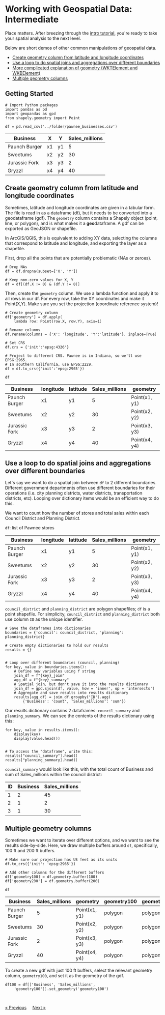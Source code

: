 # Working with Geospatial Data: Intermediate

Place matters. After breezing through the [intro tutorial](./spatial-analysis-intro.md), you're ready to take your spatial analysis to the next level. 

Below are short demos of other common manipulations of geospatial data. 
* [Create geometry column from latitude and longitude coordinates](#create-geometry-column-from-latitude-and-longitude-coordinates)
* [Use a loop to do spatial joins and aggregations over different boundaries](#use-a-loop-to-do-spatial-joins-and-aggregations-over-different-boundaries)
* [More complicated explanation of geometry (WKTElement and WKBElement)](#more-complicated-geometry)
* [Multiple geometry columns](#multiple-geometry-columns)


## Getting Started 
```
# Import Python packages
import pandas as pd
import geopandas as gpd
from shapely.geometry import Point

df = pd.read_csv('../folder/pawnee_businesses.csv')
```

| Business | X | Y | Sales_millions
| ---| ---- | --- | ---| 
| Paunch Burger | x1 | y1 | 5
| Sweetums | x2 | y2 | 30
| Jurassic Fork | x3 | y3 | 2
| Gryzzl | x4 | y4 | 40


## Create geometry column from latitude and longitude coordinates 
Sometimes, latitude and longitude coordinates are given in a tabular form. The file is read in as a dataframe (df), but it needs to be converted into a geodataframe (gdf). The `geometry` column contains a Shapely object (point, line, or polygon), and is what makes it a <b>geo</b>dataframe. A gdf can be exported as GeoJSON or shapefile.

In ArcGIS/QGIS, this is equivalent to adding XY data, selecting the columns that correspond to latitude and longitude, and exporting the layer as a shapefile.

First, drop all the points that are potentially problematic (NAs or zeroes).

```
# Drop NAs
df = df.dropna(subset=['X', 'Y'])

# Keep non-zero values for X, Y
df = df[(df.X != 0) & (df.Y != 0)]
```

Then, create the `geometry` column.  We use a lambda function and apply it to all rows in our df. For every row, take the XY coordinates and make it Point(X,Y). Make sure you set the projection (coordinate reference system)!

```
# Create geometry column
df['geometry'] = df.apply(
    lambda row: Point(row.X, row.Y), axis=1)

# Rename columns
df.rename(columns = {'X': 'longitude', 'Y':'latitude'}, inplace=True)

# Set CRS
df.crs = {'init':'epsg:4326'}

# Project to different CRS. Pawnee is in Indiana, so we'll use EPSG:2965. 
# In southern California, use EPSG:2229.
df = df.to_crs({'init':'epsg:2965'})

df
```

| Business | longitude | latitude | Sales_millions | geometry
| ---| ---- | --- | ---| ---| 
| Paunch Burger | x1 | y1 | 5 | Point(x1, y1)
| Sweetums | x2 | y2 | 30 | Point(x2, y2)
| Jurassic Fork | x3 | y3 | 2 | Point(x3, y3) 
| Gryzzl | x4 | y4 | 40 | Point(x4, y4)



## Use a loop to do spatial joins and aggregations over different boundaries
Let's say we want to do a spatial join between `df` to 2 different boundaries. Different government departments often use different boundaries for their operations (i.e. city planning districts, water districts, transportation districts, etc). Looping over dictionary items would be an efficient way to do this.

We want to count how the number of stores and total sales within each Council District and Planning District. 

`df`: list of Pawnee stores 

| Business | longitude | latitude | Sales_millions | geometry
| ---| ---- | --- | ---| ---| 
| Paunch Burger | x1 | y1 | 5 | Point(x1, y1)
| Sweetums | x2 | y2 | 30 | Point(x2, y2)
| Jurassic Fork | x3 | y3 | 2 | Point(x3, y3) 
| Gryzzl | x4 | y4 | 40 | Point(x4, y4)

`council_district` and `planning_district` are polygon shapefiles; `df` is a point shapefile. For simplicity, `council_district` and `planning_district` both use column `ID` as the unique identifier.


```
# Save the dataframes into dictionaries
boundaries = {'council': council_district, 'planning': planning_district}

# Create empty dictionaries to hold our results
results = {}


# Loop over different boundaries (council, planning)
for key, value in boundaries.items():
    # Define new variables using f string
    join_df = f"{key}_join"
    agg_df = f"{key}_summary"
    # Spatial join, but don't save it into the results dictionary
    join_df = gpd.sjoin(df, value, how = 'inner', op = 'intersects')
    # Aggregate and save results into results dictionary
    results[agg_df] = join_df.groupby('ID').agg(
        {'Business': 'count', 'Sales_millions': 'sum'})
```

Our results dictionary contains 2 dataframes: `council_summary` and `planning_summary`. We can see the contents of the results dictionary using this:
```
for key, value in results.items():
    display(key)
    display(value.head())


# To access the "dataframe", write this:
results["council_summary"].head()
results["planning_summary].head()
```

`council_summary` would look like this, with the total count of Business and sum of Sales_millions within the council district:

| ID | Business | Sales_millions  
| ---| ---- | --- |
| 1 | 2 | 45 
| 2 | 1 | 2  
| 3 | 1 | 30 


## Multiple geometry columns
Sometimes we want to iterate over different options, and we want to see the results side-by-side. Here, we draw multiple buffers around `df`, specifically, 100 ft and 200 ft buffers.

```
# Make sure our projection has US feet as its units
df.to_crs({'init': 'epsg:2965'})

# Add other columns for the different buffers
df['geometry100] = df.geometry.buffer(100)
df['geometry200'] = df.geometry.buffer(200)

df
```

| Business | Sales_millions | geometry | geometry100 | geometry200
| ---| ---- | --- | ---| ---| 
| Paunch Burger | 5 | Point(x1, y1) | polygon | polygon
| Sweetums | 30 | Point(x2, y2) | polygon | polygon
| Jurassic Fork  | 2 | Point(x3, y3) | polygon | polygon
| Gryzzl | 40 | Point(x4, y4) | polygon | polygon


To create a new gdf with just 100 ft buffers, select the relevant geometry column, `geometry100`, and set it as the geometry of the gdf.

```
df100 = df[['Business', 'Sales_millions', 
    'geometry100']].set_geometry('geometry100')
```

<br>

[« Previous](./spatial-analysis-intro.md) &nbsp; &nbsp; [Next »](./spatial-analysis-advanced.md)